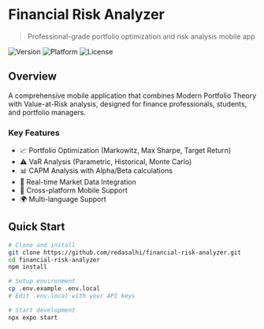 # Financial Risk Analyzer

> Professional-grade portfolio optimization and risk analysis mobile app

![Version](https://img.shields.io/badge/version-1.0.0-blue.svg)
![Platform](https://img.shields.io/badge/platform-iOS%20%7C%20Android-lightgrey.svg)
![License](https://img.shields.io/badge/license-MIT-green.svg)

## Overview

A comprehensive mobile application that combines Modern Portfolio Theory with Value-at-Risk analysis, designed for finance professionals, students, and portfolio managers.

### Key Features
- 📈 Portfolio Optimization (Markowitz, Max Sharpe, Target Return)
- ⚠️ VaR Analysis (Parametric, Historical, Monte Carlo)
- 📊 CAPM Analysis with Alpha/Beta calculations
- 🔄 Real-time Market Data Integration
- 📱 Cross-platform Mobile Support
- 🌍 Multi-language Support

## Quick Start

```bash
# Clone and install
git clone https://github.com/redasalhi/financial-risk-analyzer.git
cd financial-risk-analyzer
npm install

# Setup environment
cp .env.example .env.local
# Edit .env.local with your API keys

# Start development
npx expo start